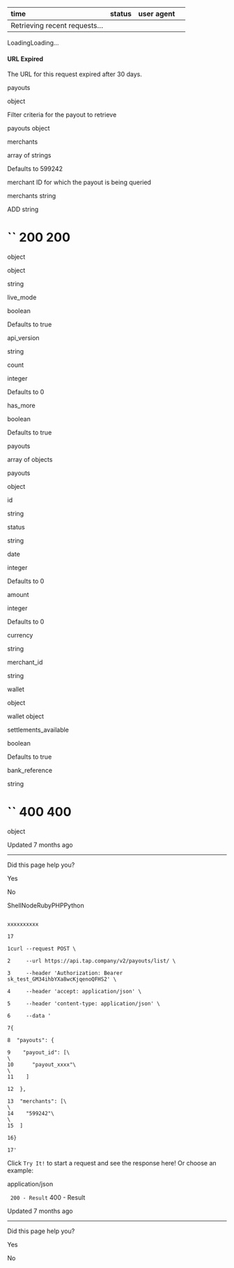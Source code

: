 | time | status | user agent |  |
| :-- | :-- | :-- | :-- |
| Retrieving recent requests… |

LoadingLoading…

#### URL Expired

The URL for this request expired after 30 days.

payouts

object

Filter criteria for the payout to retrieve

payouts object

merchants

array of strings

Defaults to 599242

merchant ID for which the payout is being queried

merchants
string

ADD string

# `` 200      200

object

object

string

live\_mode

boolean

Defaults to true

api\_version

string

count

integer

Defaults to 0

has\_more

boolean

Defaults to true

payouts

array of objects

payouts

object

id

string

status

string

date

integer

Defaults to 0

amount

integer

Defaults to 0

currency

string

merchant\_id

string

wallet

object

wallet object

settlements\_available

boolean

Defaults to true

bank\_reference

string

# `` 400      400

object

Updated 7 months ago

* * *

Did this page help you?

Yes

No

ShellNodeRubyPHPPython

```

xxxxxxxxxx

17

1curl --request POST \

2     --url https://api.tap.company/v2/payouts/list/ \

3     --header 'Authorization: Bearer sk_test_GM34ihbYXa8wcKjqenoQFHS2' \

4     --header 'accept: application/json' \

5     --header 'content-type: application/json' \

6     --data '

7{

8  "payouts": {

9    "payout_id": [\
\
10      "payout_xxxx"\
\
11    ]

12  },

13  "merchants": [\
\
14    "599242"\
\
15  ]

16}

17'

```

Click `Try It!` to start a request and see the response here! Or choose an example:

application/json

`` 200 - Result`` 400 - Result

Updated 7 months ago

* * *

Did this page help you?

Yes

No